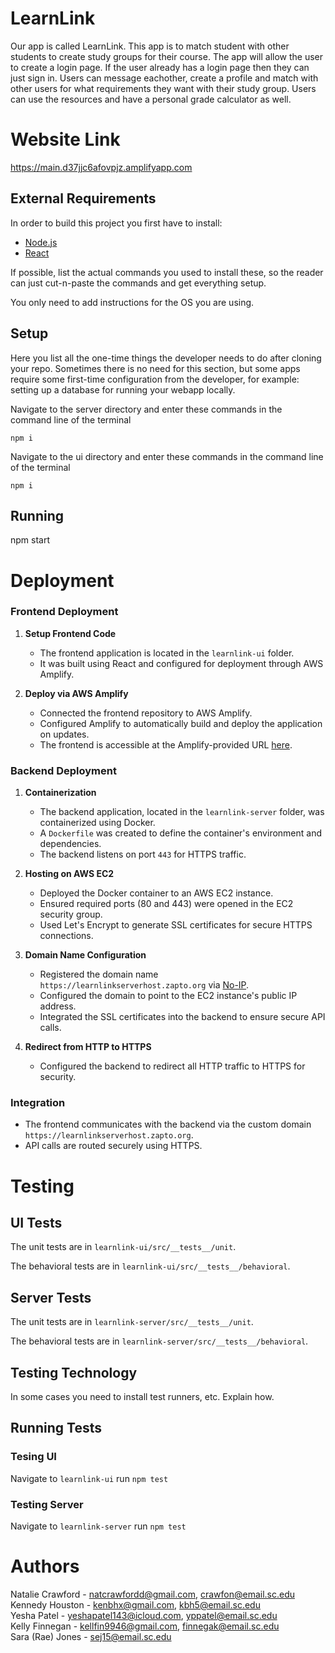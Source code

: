 # LearnLink
Our app is called LearnLink. This app is to match student with other students
to create study groups for their course. The app will allow the user to create a login page. 
If the user already has a login page then they can just sign in.
Users can message eachother, create a profile and match with other users for what requirements they want with their study group. 
Users can use the resources and have a personal grade calculator as well.

# Website Link
https://main.d37jjc6afovpjz.amplifyapp.com


## External Requirements

In order to build this project you first have to install:

-   [Node.js](https://nodejs.org/en/)
-   [React](https://github.com/facebook/create-react-app)

If possible, list the actual commands you used to install these, so the reader
can just cut-n-paste the commands and get everything setup.

You only need to add instructions for the OS you are using.

## Setup


Here you list all the one-time things the developer needs to do after cloning
your repo. Sometimes there is no need for this section, but some apps require
some first-time configuration from the developer, for example: setting up a
database for running your webapp locally.

Navigate to the server directory and enter these commands in the command line of the terminal
```
npm i
```

Navigate to the ui directory and enter these commands in the command line of the terminal
```
npm i
```

## Running

npm start

# Deployment

### **Frontend Deployment**
1. **Setup Frontend Code**  
   - The frontend application is located in the `learnlink-ui` folder.  
   - It was built using React and configured for deployment through AWS Amplify.

2. **Deploy via AWS Amplify**  
   - Connected the frontend repository to AWS Amplify.  
   - Configured Amplify to automatically build and deploy the application on updates.  
   - The frontend is accessible at the Amplify-provided URL [here](https://main.d37jjc6afovpjz.amplifyapp.com).


### **Backend Deployment**
1. **Containerization**  
   - The backend application, located in the `learnlink-server` folder, was containerized using Docker.  
   - A `Dockerfile` was created to define the container's environment and dependencies.  
   - The backend listens on port `443` for HTTPS traffic.

2. **Hosting on AWS EC2**  
   - Deployed the Docker container to an AWS EC2 instance.  
   - Ensured required ports (80 and 443) were opened in the EC2 security group.  
   - Used Let's Encrypt to generate SSL certificates for secure HTTPS connections.

3. **Domain Name Configuration**  
   - Registered the domain name `https://learnlinkserverhost.zapto.org` via [No-IP](https://www.noip.com).  
   - Configured the domain to point to the EC2 instance's public IP address.  
   - Integrated the SSL certificates into the backend to ensure secure API calls.

4. **Redirect from HTTP to HTTPS**  
   - Configured the backend to redirect all HTTP traffic to HTTPS for security.


### **Integration**  
- The frontend communicates with the backend via the custom domain `https://learnlinkserverhost.zapto.org`.  
- API calls are routed securely using HTTPS.

# Testing

## UI Tests
The unit tests are in `learnlink-ui/src/__tests__/unit`.

The behavioral tests are in `learnlink-ui/src/__tests__/behavioral`.

## Server Tests
The unit tests are in `learnlink-server/src/__tests__/unit`.

The behavioral tests are in `learnlink-server/src/__tests__/behavioral`.

## Testing Technology

In some cases you need to install test runners, etc. Explain how.

## Running Tests

### Tesing UI
Navigate to `learnlink-ui`
run `npm test`

### Testing Server
Navigate to `learnlink-server`
run `npm test`

# Authors

Natalie Crawford - natcrawfordd@gmail.com, crawfon@email.sc.edu \
Kennedy Houston - kenbhx@gmail.com, kbh5@email.sc.edu \
Yesha Patel - yeshapatel143@icloud.com, yppatel@email.sc.edu \
Kelly Finnegan - kellfin9946@gmail.com, finnegak@email.sc.edu \
Sara (Rae) Jones - sej15@email.sc.edu
